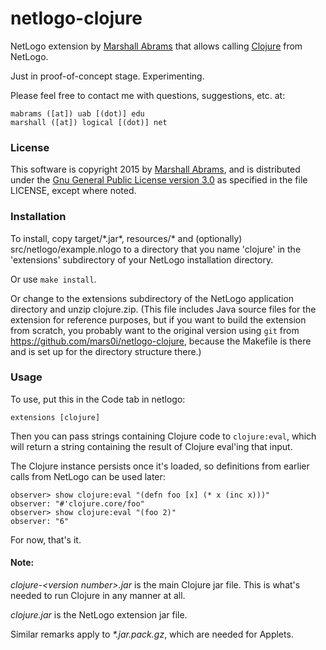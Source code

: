 netlogo-clojure
====

NetLogo extension by [Marshall
Abrams](http://members.logical.net/~marshall/) that allows calling
[Clojure](http://clojure.org) from NetLogo.

Just in proof-of-concept stage.  Experimenting.

Please feel free to contact me with questions, suggestions, etc. at:

	mabrams ([at]) uab [(dot)] edu
	marshall ([at]) logical [(dot)] net  

### License

This software is copyright 2015 by [Marshall
Abrams](http://members.logical.net/~marshall/), and is distributed under
the [Gnu General Public License version
3.0](http://www.gnu.org/copyleft/gpl.html) as specified in the file
LICENSE, except where noted.

### Installation

To install, copy target/\*.jar\*, resources/\* and (optionally)
src/netlogo/example.nlogo to a directory that you name 'clojure' in
the 'extensions' subdirectory of your NetLogo installation directory.

Or use `make install`.

Or change to the extensions subdirectory of the NetLogo application
directory and unzip clojure.zip.  (This file includes Java source files
for the extension for reference purposes, but if you want to build the
extension from scratch, you probably want to the original version using
`git` from https://github.com/mars0i/netlogo-clojure, because the
Makefile is there and is set up for the directory structure there.)

### Usage

To use, put this in the Code tab in netlogo:

	extensions [clojure]

Then you can pass strings containing Clojure code to 
`clojure:eval`, which will return a string containing the result
of Clojure eval'ing that input.  

The Clojure instance persists once it's loaded, so definitions from
earlier calls from NetLogo can be used later:

	observer> show clojure:eval "(defn foo [x] (* x (inc x)))"
	observer: "#'clojure.core/foo"
	observer> show clojure:eval "(foo 2)"
	observer: "6"

For now, that's it.

#### Note:

*clojure-\<version number\>.jar* is the main Clojure jar file.  This is
what's needed to run Clojure in any manner at all.

*clojure.jar* is the NetLogo extension jar file.

Similar remarks apply to *\*.jar.pack.gz*, which are needed for Applets.

